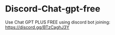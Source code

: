# Discord-Chat-gpt-free
Use Chat GPT PLUS FREE using discord bot joining: https://discord.gg/BTzCaghJ3Y




